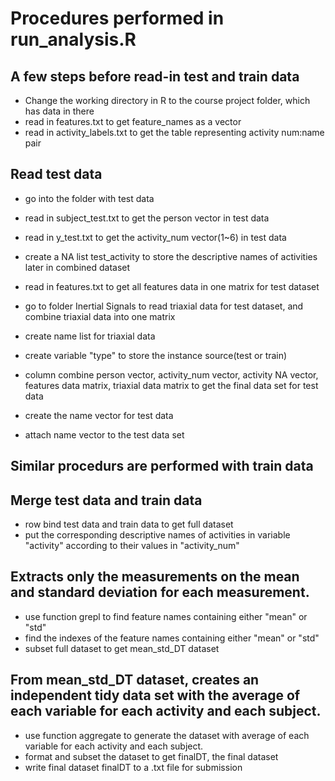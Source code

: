# Procedures performed in run_analysis.R

## A few steps before read-in test and train data
* Change the working directory in R to the course project folder, which has data in there
* read in features.txt to get feature_names as a vector
* read in activity_labels.txt to get the table representing activity num:name pair
 
## Read test data
* go into the folder with test data
* read in subject_test.txt to get the person vector in test data
* read in y_test.txt to get the activity_num vector(1~6) in test data
* create a NA list test_activity to store the descriptive names of activities later in combined dataset

* read in features.txt to get all features data in one matrix for test dataset

* go to folder Inertial Signals to read triaxial data for test dataset, and combine triaxial data into one matrix
* create name list for triaxial data

* create variable "type" to store the instance source(test or train)
* column combine person vector, activity_num vector, activity NA vector, features data matrix, triaxial data matrix to get the final data set for test data
* create the name vector for test data
* attach name vector to the test data set
 
## Similar procedurs are performed with train data

## Merge test data and train data
* row bind test data and train data to get full dataset
* put the corresponding descriptive names of activities in variable "activity" according to their values in "activity_num"

## Extracts only the measurements on the mean and standard deviation for each measurement.
* use function grepl to find feature names containing either "mean" or "std"
* find the indexes of the feature names containing either "mean" or "std"
* subset full dataset to get mean_std_DT dataset

## From mean_std_DT dataset, creates an independent tidy data set with the average of each variable for each activity and each subject.
* use function aggregate to generate the dataset with average of each variable for each activity and each subject.
* format and subset the dataset to get finalDT, the final dataset
* write final dataset finalDT to a .txt file for submission



